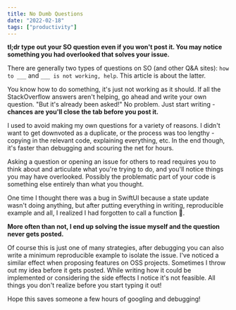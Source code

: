 ```yaml
---
title: No Dumb Questions 
date: "2022-02-18"
tags: ["productivity"]
---
```


**tl;dr type out your SO question even if you won't post it. You may notice something you had overlooked that solves
your issue.**

There are generally two types of questions on SO (and other Q&A sites): `how to ___`
and `___ is not working, help`. This article is about the latter.

You know how to do something, it's just not working as it should. If all the StackOverflow answers aren't helping, go
ahead and write your own question. "But it's already been asked!" No problem. Just start writing - **chances are you'll
close the tab before you post it.**

I used to avoid making my own questions for a variety of reasons. I didn't want to get downvoted as a duplicate, or the
process was too lengthy - copying in the relevant code, explaining everything, etc. In the end though, it's faster than
debugging and scouring the net for hours.

Asking a question or opening an issue for others to read requires you to think about and articulate what you're trying
to do, and you'll notice things you may have overlooked. Possibly the problematic part of your code is something else
entirely than what you thought.

One time I thought there was a bug in SwiftUI because a state update wasn't doing anything, but after putting everything
in writing, reproducible example and all, I realized I had forgotten to call a function 🤦‍️.

**More often than not, I end up solving the issue myself and the question never gets posted.**

Of course this is just one of many strategies, after debugging you can also write a minimum reproducible example to
isolate the issue. I've noticed a similar effect when proposing features on OSS projects. Sometimes I throw out my idea
before it gets posted. While writing how it could be implemented or considering the side effects I notice it's not
feasible. All things you don't realize before you start typing it out!

Hope this saves someone a few hours of googling and debugging!